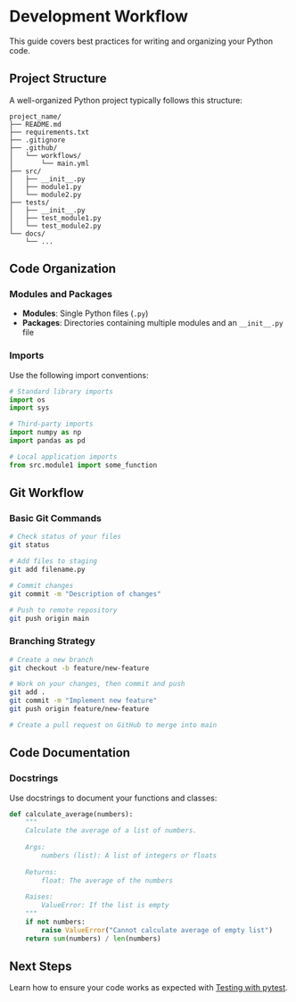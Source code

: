 # Development Workflow

This guide covers best practices for writing and organizing your Python code.

## Project Structure

A well-organized Python project typically follows this structure:

```
project_name/
├── README.md
├── requirements.txt
├── .gitignore
├── .github/
│   └── workflows/
│       └── main.yml
├── src/
│   ├── __init__.py
│   ├── module1.py
│   └── module2.py
├── tests/
│   ├── __init__.py
│   ├── test_module1.py
│   └── test_module2.py
└── docs/
    └── ...
```

## Code Organization

### Modules and Packages

- **Modules**: Single Python files (`.py`)
- **Packages**: Directories containing multiple modules and an `__init__.py` file

### Imports

Use the following import conventions:

```python
# Standard library imports
import os
import sys

# Third-party imports
import numpy as np
import pandas as pd

# Local application imports
from src.module1 import some_function
```

## Git Workflow

### Basic Git Commands

```bash
# Check status of your files
git status

# Add files to staging
git add filename.py

# Commit changes
git commit -m "Description of changes"

# Push to remote repository
git push origin main
```

### Branching Strategy

```bash
# Create a new branch
git checkout -b feature/new-feature

# Work on your changes, then commit and push
git add .
git commit -m "Implement new feature"
git push origin feature/new-feature

# Create a pull request on GitHub to merge into main
```

## Code Documentation

### Docstrings

Use docstrings to document your functions and classes:

```python
def calculate_average(numbers):
    """
    Calculate the average of a list of numbers.
    
    Args:
        numbers (list): A list of integers or floats
        
    Returns:
        float: The average of the numbers
        
    Raises:
        ValueError: If the list is empty
    """
    if not numbers:
        raise ValueError("Cannot calculate average of empty list")
    return sum(numbers) / len(numbers)
```

## Next Steps

Learn how to ensure your code works as expected with [Testing with pytest](03-testing.md).
